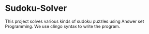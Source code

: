 # Sudoku-Solver
This project solves various kinds of sudoku puzzles using Answer set Programming.
We use clingo syntax to write the program.
